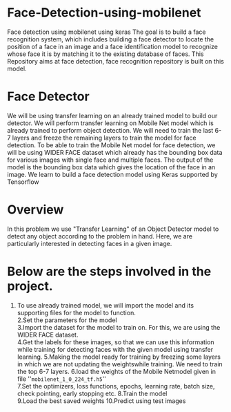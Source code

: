 # Face-Detection-using-mobilenet
Face detection using mobilenet using keras
The goal is to build a face recognition system, which includes building a face detector to locate the position of a face in an image and a face identification model to recognize whose face it is by matching it to the existing database of faces.   This Repository aims at face detection, face recognition repository is built on this model.
# Face Detector
We will be using transfer learning on an already trained model to build our detector. We will perform transfer learning on Mobile Net model which is already trained to perform object detection. We will need to train the last 6-7 layers and freeze the remaining layers to train the model for face detection. To be able to train the Mobile Net model for face detection, we will be using WIDER FACE dataset which already has the bounding box data for various images with single face and multiple faces. The output of the model is the bounding box data which gives the location of the face in an image. We learn to build a face detection model using Keras supported by Tensorflow 
# Overview
In this problem we use "Transfer Learning" of an Object Detector model to detect any object according to the problem in hand. 
Here, we are particularly interested in detecting faces in a given image. 
# Below are the steps involved in the project. 
1. To use already trained model, we will import the model and its supporting files for the model to function.   
2.Set the parameters for the model  
3.Import the dataset for the model to train on. For this, we are using the WIDER FACE dataset.   
4.Get the labels for these images, so that we can use this information while training for detecting faces with the given model using transfer learning.
5.Making the model ready for training by freezing some layers in which we are not updating the weightswhile training. We need to train the top 6-7 layers. 
6.load the weights of the Mobile Netmodel given in file ''`mobilenet_1_0_224_tf.h5`''  
7.Set the optimizers, loss functions, epochs, learning rate, batch size, check pointing, early stopping etc.
8.Train the model  
9.Load the best saved weights 
10.Predict using test images

